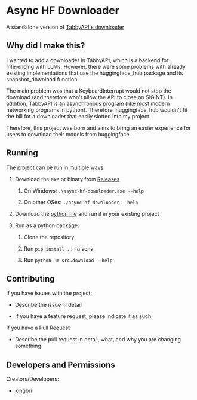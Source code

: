 # Async HF Downloader

A standalone version of [TabbyAPI's downloader](https://github.com/theroyallab/tabbyAPI/blob/main/common/downloader.py)

## Why did I make this?

I wanted to add a downloader in TabbyAPI, which is a backend for inferencing with LLMs. However, there were some problems with already existing implementations that use the huggingface_hub package and its snapshot_download function.

The main problem was that a KeyboardInterrupt would not stop the download (and therefore won't allow the API to close on SIGINT). In addition, TabbyAPI is an asynchronous program (like most modern networking programs in python). Therefore, huggingface_hub wouldn't fit the bill for a downloader that easily slotted into my project.

Therefore, this project was born and aims to bring an easier experience for users to download their models from huggingface.

## Running

The project can be run in multiple ways:

1. Download the exe or binary from [Releases](https://github.com/theroyallab/async-hf-downloader)
    1. On Windows: `.\async-hf-downloader.exe --help`

    2. On other OSes: `./async-hf-downloader --help`

2. Download the [python file](https://github.com/theroyallab/async-hf-downloader/blob/main/src/download.py) and run it in your existing project

3. Run as a python package:
    1. Clone the repository

    2. Run `pip install .` in a venv

    3. Run `python -m src.download --help`

## Contributing

If you have issues with the project:

- Describe the issue in detail

- If you have a feature request, please indicate it as such.

If you have a Pull Request

- Describe the pull request in detail, what, and why you are changing something

## Developers and Permissions

Creators/Developers:

- [kingbri](https://github.com/bdashore3)
